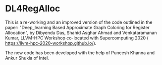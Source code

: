 # DL4RegAlloc

This is a re-working and an improved version of the code outlined in the paper: "Deep_learning Based Approximate Graph Coloring for Register Allocation", by Dibyendu Das, Shahid Asghar Ahmad and Venkataramanan Kumar, LLVM-HPC Workshop co-located with Supercomputing 2020 ( https://llvm-hpc-2020-workshop.github.io/).

The new code has been developed with the help of Puneesh Khanna and Ankur Shukla of Intel.
